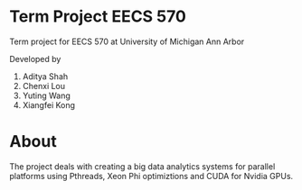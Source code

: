 Term Project EECS 570
=====================

Term project for EECS 570 at University of Michigan Ann Arbor

Developed by
1. Aditya Shah
2. Chenxi Lou
3. Yuting Wang
4. Xiangfei Kong

About
=====

The project deals with creating a big data analytics systems for parallel
platforms using Pthreads, Xeon Phi optimiztions and CUDA for Nvidia GPUs.

